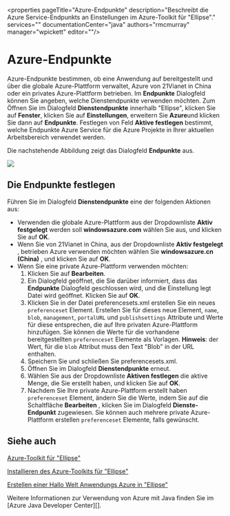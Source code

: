 <properties
    pageTitle="Azure-Endpunkte"
    description="Beschreibt die Azure Service-Endpunkts an Einstellungen im Azure-Toolkit für "Ellipse"."
    services=""
    documentationCenter="java"
    authors="rmcmurray"
    manager="wpickett"
    editor=""/>

<tags
    ms.service="multiple"
    ms.workload="na"
    ms.tgt_pltfrm="multiple"
    ms.devlang="Java"
    ms.topic="article"
    ms.date="08/11/2016" 
    ms.author="robmcm"/>

<!-- Legacy MSDN URL = https://msdn.microsoft.com/library/azure/dn268600.aspx -->

# <a name="azure-service-endpoints"></a>Azure-Endpunkte #

Azure-Endpunkte bestimmen, ob eine Anwendung auf bereitgestellt und über die globale Azure-Plattform verwaltet, Azure von 21Vianet in China oder ein privates Azure-Plattform betrieben. Im **Endpunkte** Dialogfeld können Sie angeben, welche Dienstendpunkte verwenden möchten. Zum Öffnen Sie im Dialogfeld **Dienstendpunkte** innerhalb "Ellipse", klicken Sie auf **Fenster**, klicken Sie auf **Einstellungen**, erweitern Sie **Azure**und klicken Sie dann auf **Endpunkte**. Festlegen von Feld **Aktive festlegen** bestimmt, welche Endpunkte Azure Service für die Azure Projekte in Ihrer aktuellen Arbeitsbereich verwendet werden.

Die nachstehende Abbildung zeigt das Dialogfeld **Endpunkte** aus.

![][ic719493]

## <a name="to-set-the-service-endpoints"></a>Die Endpunkte festlegen ##

Führen Sie im Dialogfeld **Dienstendpunkte** eine der folgenden Aktionen aus:

* Verwenden die globale Azure-Plattform aus der Dropdownliste **Aktiv festgelegt** werden soll **windowsazure.com** wählen Sie aus, und klicken Sie auf **OK**.
* Wenn Sie von 21Vianet in China, aus der Dropdownliste **Aktiv festgelegt** , betrieben Azure verwenden möchten wählen Sie **windowsazure.cn (China)** , und klicken Sie auf **OK**.
* Wenn Sie eine private Azure-Plattform verwenden möchten:
    1. Klicken Sie auf **Bearbeiten**.
    2. Ein Dialogfeld geöffnet, die Sie darüber informiert, dass das **Endpunkte** Dialogfeld geschlossen wird, und die Einstellung legt Datei wird geöffnet. Klicken Sie auf **OK**.
    3. Klicken Sie in der Datei preferencesets.xml erstellen Sie ein neues `preferenceset` Element. Erstellen Sie für dieses neue Element, `name`, `blob`, `management`, `portalURL` und `publishsettings` Attribute und Werte für diese entsprechen, die auf Ihre privaten Azure-Plattform hinzufügen. Sie können die Werte für die vorhandene bereitgestellten `preferenceset` Elemente als Vorlagen. **Hinweis**: der Wert, für die `blob` Attribut muss den Text "Blob" in der URL enthalten.
    4. Speichern Sie und schließen Sie preferencesets.xml.
    5. Öffnen Sie im Dialogfeld **Dienstendpunkte** erneut.
    6. Wählen Sie aus der Dropdownliste **Aktiven festlegen** die aktive Menge, die Sie erstellt haben, und klicken Sie auf **OK**.
    7. Nachdem Sie Ihre private Azure-Plattform erstellt haben `preferenceset` Element, ändern Sie die Werte, indem Sie auf die Schaltfläche **Bearbeiten** , klicken Sie im Dialogfeld **Dienste-Endpunkt** zugewiesen. Sie können auch mehrere private Azure-Plattform erstellen `preferenceset` Elemente, falls gewünscht.

## <a name="see-also"></a>Siehe auch ##

[Azure-Toolkit für "Ellipse"][]

[Installieren des Azure-Toolkits für "Ellipse"][] 

[Erstellen einer Hallo Welt Anwendungs Azure in "Ellipse"][]

Weitere Informationen zur Verwendung von Azure mit Java finden Sie im [Azure Java Developer Center][].

<!-- URL List -->

[Azure Java-Entwicklercenter]: http://go.microsoft.com/fwlink/?LinkID=699547
[Azure-Toolkit für "Ellipse"]: http://go.microsoft.com/fwlink/?LinkID=699529
[Erstellen einer Hallo Welt Anwendungs Azure in "Ellipse"]: http://go.microsoft.com/fwlink/?LinkID=699533
[Installieren des Azure-Toolkits für "Ellipse"]: http://go.microsoft.com/fwlink/?LinkId=699546

<!-- IMG List -->

[ic719493]: ./media/azure-toolkit-for-eclipse-azure-service-endpoints/ic719493.png
